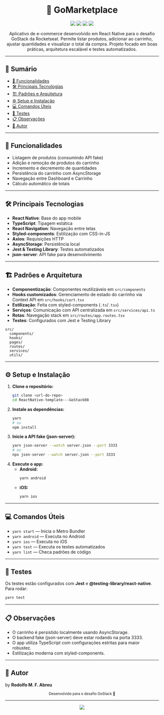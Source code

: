 <div align="center">

# 🛒 GoMarketplace

<img src="https://img.shields.io/badge/React%20Native-0.62.2-blue" />
<img src="https://img.shields.io/badge/TypeScript-3.8.3-blue" />
<img src="https://img.shields.io/badge/license-MIT-green" />
<img src="https://img.shields.io/badge/tests-passing-brightgreen" />

Aplicativo de e-commerce desenvolvido em React Native para o desafio GoStack da Rocketseat. Permite listar produtos, adicionar ao carrinho, ajustar quantidades e visualizar o total da compra. Projeto focado em boas práticas, arquitetura escalável e testes automatizados.

</div>

---

## 📑 Sumário
- [🚀 Funcionalidades](#-funcionalidades)
- [🛠️ Principais Tecnologias](#️-principais-tecnologias)
- [🏗️ Padrões e Arquitetura](#️-padrões-e-arquitetura)
- [⚙️ Setup e Instalação](#️-setup-e-instalação)
- [💻 Comandos Úteis](#-comandos-úteis)
- [🧪 Testes](#-testes)
- [📋 Observações](#-observações)
- [👤 Autor](#-autor)

---

## 🚀 Funcionalidades
- Listagem de produtos (consumindo API fake)
- Adição e remoção de produtos do carrinho
- Incremento e decremento de quantidades
- Persistência do carrinho com AsyncStorage
- Navegação entre Dashboard e Carrinho
- Cálculo automático de totais

---

## 🛠️ Principais Tecnologias
- **React Native**: Base do app mobile
- **TypeScript**: Tipagem estática
- **React Navigation**: Navegação entre telas
- **Styled-components**: Estilização com CSS-in-JS
- **Axios**: Requisições HTTP
- **AsyncStorage**: Persistência local
- **Jest & Testing Library**: Testes automatizados
- **json-server**: API fake para desenvolvimento

---

## 🏗️ Padrões e Arquitetura
- **Componentização**: Componentes reutilizáveis em `src/components`
- **Hooks customizados**: Gerenciamento de estado do carrinho via Context API em `src/hooks/cart.tsx`
- **Estilização**: Feita com styled-components (`.ts`/`.tsx`)
- **Serviços**: Comunicação com API centralizada em `src/services/api.ts`
- **Rotas**: Navegação stack em `src/routes/app.routes.tsx`
- **Testes**: Configurados com Jest e Testing Library

```
src/
  components/
  hooks/
  pages/
  routes/
  services/
  utils/
```

---

## ⚙️ Setup e Instalação
1. **Clone o repositório:**
   ```bash
   git clone <url-do-repo>
   cd ReactNative-template---GoStack08
   ```
2. **Instale as dependências:**
   ```bash
   yarn
   # ou
   npm install
   ```
3. **Inicie a API fake (json-server):**
   ```bash
   yarn json-server --watch server.json --port 3333
   # ou
   npx json-server --watch server.json --port 3333
   ```
4. **Execute o app:**
   - **Android:**
     ```bash
     yarn android
     ```
   - **iOS:**
     ```bash
     yarn ios
     ```

---

## 💻 Comandos Úteis
- `yarn start` — Inicia o Metro Bundler
- `yarn android` — Executa no Android
- `yarn ios` — Executa no iOS
- `yarn test` — Executa os testes automatizados
- `yarn lint` — Checa padrões de código

---

## 🧪 Testes
Os testes estão configurados com **Jest** e **@testing-library/react-native**. Para rodar:
```bash
yarn test
```

---

## 📋 Observações
- O carrinho é persistido localmente usando AsyncStorage.
- O backend fake (json-server) deve estar rodando na porta 3333.
- O app utiliza TypeScript com configurações estritas para maior robustez.
- Estilização moderna com styled-components.

---
## 👤 Autor
by **Rodolfo M. F. Abreu**
<p align="center">
  <sub>Desenvolvido para o desafio GoStack 🚀</sub>
</p>

---

<p align="center">
  <img src="https://img.shields.io/badge/Feito%20com%20%E2%9D%A4%20por-Rocketseat-blueviolet" />
</p>


